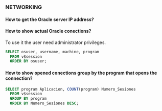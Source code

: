 ### NETWORKING
#### How to get the Oracle server IP address?
#### How to show actual Oracle conections?
To use it the user need administrator privileges.

```sql
SELECT osuser, username, machine, program
  FROM v$session
  ORDER BY osuser;
```

#### How to show opened conections group by the program that opens the connection?

```sql
SELECT program Aplicacion, COUNT(program) Numero_Sesiones
  FROM v$session
  GROUP BY program
  ORDER BY Numero_Sesiones DESC;
```
